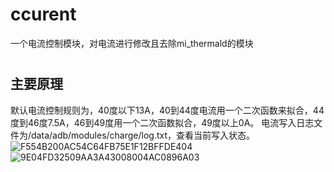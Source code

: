 # ccurent
一个电流控制模块，对电流进行修改且去除mi_thermald的模块
#
## 主要原理
默认电流控制规则为，40度以下13A，40到44度电流用一个二次函数来拟合，44度到46度7.5A，46到49度用一个二次函数拟合，49度以上0A。
电流写入日志文件为/data/adb/modules/charge/log.txt，查看当前写入状态。
![F554B200AC54C64FB75E1F12BFFDE404](https://user-images.githubusercontent.com/86546035/224915630-2793d2f3-3ee1-4c3b-818a-63096a54b2fe.jpg)
![9E04FD32509AA3A43008004AC0896A03](https://user-images.githubusercontent.com/86546035/224915650-bd27ad0e-8f0d-42a2-9777-0ad0e789bb19.jpg)
